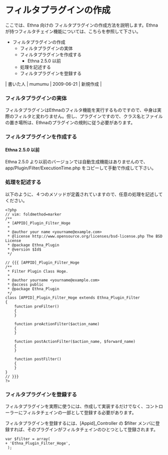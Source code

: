 # フィルタプラグインの作成
ここでは、Ethna 向けの フィルタプラグインの作成方法を説明します。Ethna が持つフィルタチェイン機能については、こちらを参照して下さい。

- フィルタプラグインの作成 
  - フィルタプラグインの実体 
  - フィルタプラグインを作成する 
    - Ethna 2.5.0 以前 
  - 処理を記述する 
  - フィルタプラグインを登録する 

| 書いた人 | mumumu | 2009-06-21 | 新規作成 |

### フィルタプラグインの実体

フィルタプラグインはEthnaのフィルタ機能を実行するものですので、中身は実際のフィルタと変わりません。但し、プラグインですので、クラス名とファイルの置き場所は、Ethnaのプラグインの規則に従う必要があります。

### フィルタプラグインを作成する

#### Ethna 2.5.0 以前

Ethna 2.5.0 より以前のバージョンでは自動生成機能はありませんので、app/Plugin/Filter/ExecutionTime.php をコピーして手動で作成して下さい。

### 処理を記述する

以下のように、４つのメソッドが定義されていますので、任意の処理を記述してください。

    <?php
    // vim: foldmethod=marker
    /**
     * [APPID]_Plugin_Filter_Hoge
     *
     * @author your name <yourname@example.com>
     * @license http://www.opensource.org/licenses/bsd-license.php The BSD License
     * @package Ethna_Plugin
     * @version $Id$
     */
    
    // {{{ [APPID]_Plugin_Filter_Hoge
    /**
     * Filter Plugin Class Hoge.
     *
     * @author yourname <yourname@example.com>
     * @access public
     * @package Ethna_Plugin 
     */
    class [APPID]_Plugin_Filter_Hoge extends Ethna_Plugin_Filter
    {
        function preFilter()
        {
        }
    
        function preActionFilter($action_name)
        {
        }
    
        function postActionFilter($action_name, $forward_name)
        {
        }
    
        function postFilter()
        {
        }
    }
    // }}}
    ?>

### フィルタプラグインを登録する

フィルタプラグインを実際に使うには、作成して実装するだけでなく、コントローラーにフィルタチェインの一部として登録する必要があります。

フィルタプラグインを登録するには、[Appid]_Controller の $filter メンバに登録すれば、そのプラグインがフィルタチェインのひとつとして登録されます。

    var $filter = array(
    + 'Ethna_Plugin_Filter_Hoge',
     );

